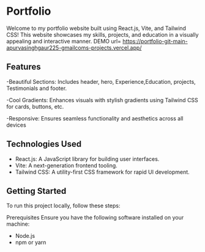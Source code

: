 # Portfolio

Welcome to my portfolio website built using React.js, Vite, and Tailwind CSS! This website showcases my skills, projects, and education in a visually appealing and interactive manner.
DEMO url= https://portfolio-git-main-apurvasinghgaur225-gmailcoms-projects.vercel.app/
## Features
-Beautiful Sections: Includes header, hero, Experience,Education, projects, Testimonials and footer.

-Cool Gradients: Enhances visuals with stylish gradients using Tailwind CSS for cards, buttons, etc.

-Responsive: Ensures seamless functionality and aesthetics across all devices

## Technologies Used
* React.js: A JavaScript library for building user interfaces.
* Vite: A next-generation frontend tooling.
* Tailwind CSS: A utility-first CSS framework for rapid UI development.

## Getting Started
   To run this project locally, follow these steps:

   Prerequisites
   Ensure you have the following software installed on your machine:

   * Node.js
   * npm or yarn



